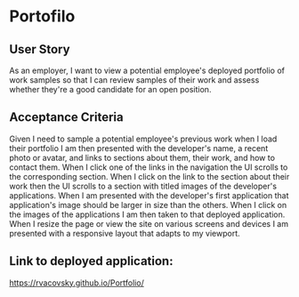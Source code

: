 # Portofilo

## User Story

As an employer, I want to view a potential employee's deployed portfolio of work samples so that I can review samples of their work and assess whether they're a good candidate for an open position.

## Acceptance Criteria

Given I need to sample a potential employee's previous work when I load their portfolio I am then presented with the developer's name, a recent photo or avatar, and links to sections about them, their work, and how to contact them. When I click one of the links in the navigation the UI scrolls to the corresponding section. When I click on the link to the section about their work then the UI scrolls to a section with titled images of the developer's applications. When I am presented with the developer's first application that application's image should be larger in size than the others. When I click on the images of the applications I am then taken to that deployed application. When I resize the page or view the site on various screens and devices I am presented with a responsive layout that adapts to my viewport.

## Link to deployed application:

https://rvacovsky.github.io/Portfolio/

